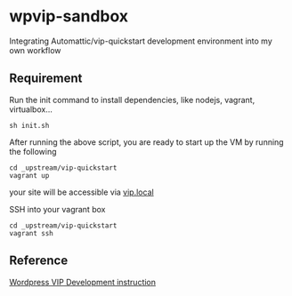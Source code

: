 # wpvip-sandbox
Integrating Automattic/vip-quickstart development environment into my own workflow

## Requirement
Run the init command to install dependencies, like nodejs, vagrant, virtualbox...
```
sh init.sh
```
After running the above script, you are ready to start up the VM by running the following
```
cd _upstream/vip-quickstart
vagrant up
```
your site will be accessible via [vip.local](http://vip.local)

SSH into your vagrant box
```
cd _upstream/vip-quickstart
vagrant ssh
```

## Reference
[Wordpress VIP Development instruction](https://github.com/jrong1271/vip-quickstart)
